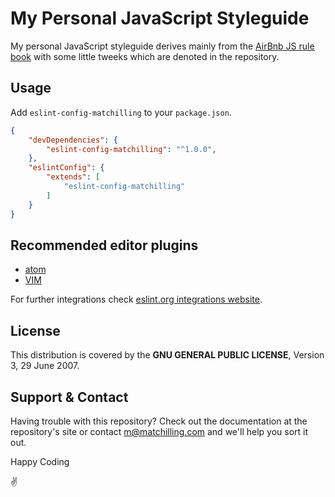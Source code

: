 # My Personal JavaScript Styleguide

My personal JavaScript styleguide derives mainly from the [AirBnb JS rule book](https://github.com/airbnb/javascript) with some little tweeks which are denoted in the repository.

## Usage

Add `eslint-config-matchilling` to your `package.json`.

```json
{
    "devDependencies": {
        "eslint-config-matchilling": "^1.0.0",
    },
    "eslintConfig": {
        "extends": [
            "eslint-config-matchilling"
        ]
    }
}
```

## Recommended editor plugins

- [atom](https://atom.io/packages/eslint)
- [VIM](https://github.com/vim-syntastic/syntastic/tree/master/syntax_checkers/javascript)

For further integrations check [eslint.org integrations website](http://eslint.org/docs/user-guide/integrations).

## License

This distribution is covered by the **GNU GENERAL PUBLIC LICENSE**, Version 3, 29 June 2007.

## Support & Contact

Having trouble with this repository? Check out the documentation at the repository's site or contact m@matchilling.com and we'll help you sort it out.

Happy Coding

:v:
